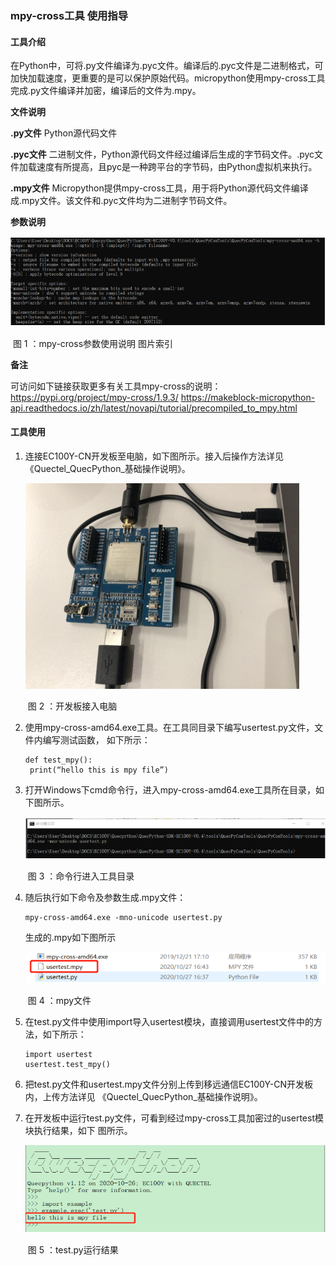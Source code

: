 ### mpy-cross工具 使用指导

#### **工具介绍**

在Python中，可将.py文件编译为.pyc文件。编译后的.pyc文件是二进制格式，可加快加载速度，更重要的是可以保护原始代码。micropython使用mpy-cross工具完成.py文件编译并加密，编译后的文件为.mpy。

**文件说明**

**.py文件**
Python源代码文件

**.pyc文件**
二进制文件，Python源代码文件经过编译后生成的字节码文件。.pyc文件加载速度有所提高，且pyc是一种跨平台的字节码，由Python虚拟机来执行。

**.mpy文件**
Micropython提供mpy-cross工具，用于将Python源代码文件编译成.mpy文件。该文件和.pyc文件均为二进制字节码文件。

**参数说明**

![](media/图1_mpy-cross参数使用说明.jpg)

​														图 1 ：mpy-cross参数使用说明 图片索引

**备注**

可访问如下链接获取更多有关工具mpy-cross的说明：
https://pypi.org/project/mpy-cross/1.9.3/
https://makeblock-micropython-api.readthedocs.io/zh/latest/novapi/tutorial/precompiled_to_mpy.html

#### 工具使用

1. 连接EC100Y-CN开发板至电脑，如下图所示。接入后操作方法详见《Quectel_QuecPython_基础操作说明》。

   ![](media/图2_开发板接入电脑.jpg)

   ​															图 2 ：开发板接入电脑

2. 使用mpy-cross-amd64.exe工具。在工具同目录下编写usertest.py文件，文件内编写测试函数，
   如下所示：

   ```
   def test_mpy():
   	print(“hello this is mpy file”)
   ```

   

3. 打开Windows下cmd命令行，进入mpy-cross-amd64.exe工具所在目录，如下图所示。

   ![](media/图3_命令行进入工具目录.jpg)

   ​														图 3 ：命令行进入工具目录



4. 随后执行如下命令及参数生成.mpy文件：

   ```
   mpy-cross-amd64.exe -mno-unicode usertest.py
   ```

   生成的.mpy如下图所示

   ![](media/图4_mpy文件.jpg)

   ​																	图 4 ：mpy文件

5. 在test.py文件中使用import导入usertest模块，直接调用usertest文件中的方法，如下所示：

   ```
   import usertest
   usertest.test_mpy()
   ```

   

6. 把test.py文件和usertest.mpy文件分别上传到移远通信EC100Y-CN开发板内，上传方法详见
   《Quectel_QuecPython_基础操作说明》。

   

7. 在开发板中运行test.py文件，可看到经过mpy-cross工具加密过的usertest模块执行结果，如下
   图所示。

   ![](media/图5_test.py运行结果.jpg)

   ​																图 5 ：test.py运行结果

